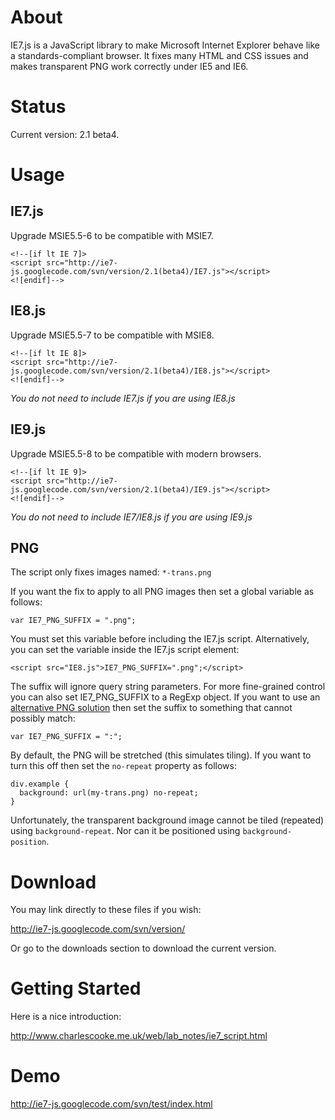# About #
IE7.js is a JavaScript library to make Microsoft Internet Explorer behave like a standards-compliant browser. It fixes many HTML and CSS issues and makes transparent PNG work correctly under IE5 and IE6.

# Status #
Current version: 2.1 beta4.

# Usage #

## IE7.js ##
Upgrade MSIE5.5-6 to be compatible with MSIE7.
```
<!--[if lt IE 7]>
<script src="http://ie7-js.googlecode.com/svn/version/2.1(beta4)/IE7.js"></script>
<![endif]-->
```

## IE8.js ##
Upgrade MSIE5.5-7 to be compatible with MSIE8.
```
<!--[if lt IE 8]>
<script src="http://ie7-js.googlecode.com/svn/version/2.1(beta4)/IE8.js"></script>
<![endif]-->
```

_You do not need to include IE7.js if you are using IE8.js_

## IE9.js ##
Upgrade MSIE5.5-8 to be compatible with modern browsers.
```
<!--[if lt IE 9]>
<script src="http://ie7-js.googlecode.com/svn/version/2.1(beta4)/IE9.js"></script>
<![endif]-->
```

_You do not need to include IE7/IE8.js if you are using IE9.js_

## PNG ##
The script only fixes images named: `*-trans.png`

If you want the fix to apply to all PNG images then set a global variable as follows:

```
var IE7_PNG_SUFFIX = ".png";
```

You must set this variable before including the IE7.js script. Alternatively, you can set the variable inside the IE7.js script element:

```
<script src="IE8.js">IE7_PNG_SUFFIX=".png";</script>
```

The suffix will ignore query string parameters. For more fine-grained control you can also set IE7\_PNG\_SUFFIX to a RegExp object. If you want to use an [alternative PNG solution](http://www.dillerdesign.com/experiment/DD_belatedPNG/) then set the suffix to something that cannot possibly match:

```
var IE7_PNG_SUFFIX = ":";
```

By default, the PNG will be stretched (this simulates tiling). If you want to turn this off then set the `no-repeat` property as follows:

```
div.example {
  background: url(my-trans.png) no-repeat;
}
```

Unfortunately, the transparent background image cannot be tiled (repeated) using `background-repeat`. Nor can it be positioned using `background-position`.

# Download #
You may link directly to these files if you wish:

http://ie7-js.googlecode.com/svn/version/

Or go to the downloads section to download the current version.

# Getting Started #
Here is a nice introduction:

http://www.charlescooke.me.uk/web/lab_notes/ie7_script.html

# Demo #
http://ie7-js.googlecode.com/svn/test/index.html
